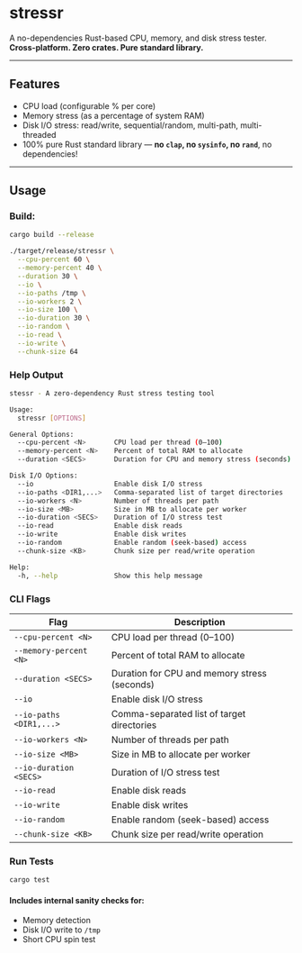 # stressr


A no-dependencies Rust-based CPU, memory, and disk stress tester.  
**Cross-platform. Zero crates. Pure standard library.**

---

##  Features

-  CPU load (configurable % per core)
-  Memory stress (as a percentage of system RAM)
-  Disk I/O stress: read/write, sequential/random, multi-path, multi-threaded
-  100% pure Rust standard library — **no `clap`, no `sysinfo`, no `rand`**, no dependencies!

---

##  Usage

### Build:

```bash
cargo build --release
```

```bash
./target/release/stressr \
  --cpu-percent 60 \
  --memory-percent 40 \
  --duration 30 \
  --io \
  --io-paths /tmp \
  --io-workers 2 \
  --io-size 100 \
  --io-duration 30 \
  --io-random \
  --io-read \
  --io-write \
  --chunk-size 64
```


### Help Output

```bash
stessr - A zero-dependency Rust stress testing tool

Usage:
  stressr [OPTIONS]

General Options:
  --cpu-percent <N>       CPU load per thread (0–100)
  --memory-percent <N>    Percent of total RAM to allocate
  --duration <SECS>       Duration for CPU and memory stress (seconds)

Disk I/O Options:
  --io                    Enable disk I/O stress
  --io-paths <DIR1,...>   Comma-separated list of target directories
  --io-workers <N>        Number of threads per path
  --io-size <MB>          Size in MB to allocate per worker
  --io-duration <SECS>    Duration of I/O stress test
  --io-read               Enable disk reads
  --io-write              Enable disk writes
  --io-random             Enable random (seek-based) access
  --chunk-size <KB>       Chunk size per read/write operation

Help:
  -h, --help              Show this help message
```

### CLI Flags

| Flag                     | Description                                      |
|--------------------------|--------------------------------------------------|
| `--cpu-percent <N>`      | CPU load per thread (0–100)                      |
| `--memory-percent <N>`   | Percent of total RAM to allocate                 |
| `--duration <SECS>`      | Duration for CPU and memory stress (seconds)     |
| `--io`                   | Enable disk I/O stress                           |
| `--io-paths <DIR1,...>`  | Comma-separated list of target directories       |
| `--io-workers <N>`       | Number of threads per path                       |
| `--io-size <MB>`         | Size in MB to allocate per worker                |
| `--io-duration <SECS>`   | Duration of I/O stress test                      |
| `--io-read`              | Enable disk reads                                |
| `--io-write`             | Enable disk writes                               |
| `--io-random`            | Enable random (seek-based) access                |
| `--chunk-size <KB>`      | Chunk size per read/write operation              |


### Run Tests

```bash
cargo test
```

#### Includes internal sanity checks for:
- Memory detection
- Disk I/O write to `/tmp`
- Short CPU spin test


